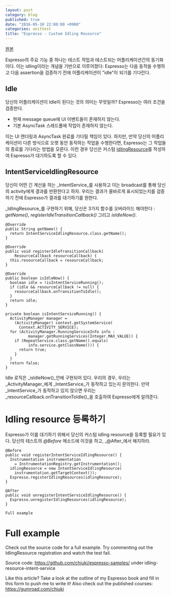```yaml
---
layout: post
category: blog
published: true
date: "2016-05-10 22:00:00 +0900"
categories: unittest
title: "Espresso - Custom Idling Resource"
---
```

[원본](http://blog.sqisland.com/2015/04/espresso-custom-idling-resource.html)

Espresso의 주요 기능 중 하나는 테스트 작업과 테스트되는 어플리케이션간의 동기화이다. 이는 idling이라는 개념을 기반으로 이루어졌다: Espresso는 다음 동작을 수행하고 다음 assertion을 검증하기 전에 어플리케이션이 "idle"이 되기를 기다린다.

## Idle

당신의 어플리케이션이 Idle이 된다는 것의 의미는 무엇일까? Espresso는 여러 조건을 검증한다.

* 현재 message queue에 UI 이벤트들이 존재하지 않는다.
* 기본 AsyncTask 스레드풀에 작업이 존재하지 않는다.

이는 UI 렌더링과 AsyncTask 완료를 기다릴 책임이 있다. 하지만, 만약 당신의 어플리케이션이 다른 방식으로 오랫 동안 동작하는 작업을 수행한다면, Espresso는 그 작업들의 종료를 기다리는 방법을 모른다. 이런 경우 당신은 커스텀 [IdlingResource](http://developer.android.com/intl/ko/reference/android/support/test/espresso/IdlingResource.html)를 작성하여 Espresso가 대기하도록 할 수 있다.

## IntentServiceIdlingResource

당신이 어떤 긴 계산을 하는 _IntentService_를 사용하고 이는 broadcast를 통해 당신의 activity에게 결과를 반환한다고 하자. 우리는 결과가 올바르게 표시되었는지를 검증하기 전에 Espresso가 결과를 대기하기를 원한다.

_IdlingResource_를 구현하기 위해, 당신은 3가지 함수를 오버라이드 해야한다 : _getName()_, _registerIdleTransitionCallback()_ 그리고 _isIdleNow()_.

    @Override
    public String getName() {
      return IntentServiceIdlingResource.class.getName();
    }

    @Override
    public void registerIdleTransitionCallback(
        ResourceCallback resourceCallback) {
      this.resourceCallback = resourceCallback;
    }

    @Override
    public boolean isIdleNow() {
      boolean idle = !isIntentServiceRunning();
      if (idle && resourceCallback != null) {
        resourceCallback.onTransitionToIdle();
      }
      return idle;
    }

    private boolean isIntentServiceRunning() {
      ActivityManager manager = 
        (ActivityManager) context.getSystemService(
          Context.ACTIVITY_SERVICE);
      for (ActivityManager.RunningServiceInfo info : 
              manager.getRunningServices(Integer.MAX_VALUE)) {
        if (RepeatService.class.getName().equals(
              info.service.getClassName())) {
          return true;
        }
      }
      return false;
    }

Idle 로직은 _isIdleNow()_안에 구현되어 있다. 우리의 경우, 우리는 _ActivityManager_에게 _IntentService_가 동작하고 있는지 문의한다. 만약 _IntentService_가 동작하고 있지 않으면 우리는 _resourceCallback.onTransitionToIdle()_을 호출하여 Espresso에게 알려준다. 

# Idling resource 등록하기

Espresso가 이를 대기하기 위해서 당신의 커스텀 idling resource을 등록할 필요가 있다. 당신의 테스트의 _@Before_ 메소드에 이것을 하고, _@After_에서 해지하라.

    @Before
    public void registerIntentServiceIdlingResource() {
      Instrumentation instrumentation 
        = InstrumentationRegistry.getInstrumentation();
      idlingResource = new IntentServiceIdlingResource(
        instrumentation.getTargetContext());
      Espresso.registerIdlingResources(idlingResource);
    }

    @After
    public void unregisterIntentServiceIdlingResource() {
      Espresso.unregisterIdlingResources(idlingResource);
    }
    
    Full example


# Full example
Check out the source code for a full example. Try commenting out the IdlingResource registration and watch the test fail.

Source code: https://github.com/chiuki/espresso-samples/ under idling-resource-intent-service

Like this article? Take a look at the outline of my Espresso book and fill in this form to push me to write it! Also check out the published courses: https://gumroad.com/chiuki
